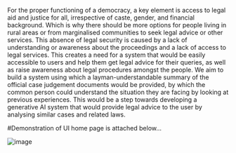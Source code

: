For the proper functioning of a democracy, a key element is access to legal aid and justice for all, irrespective of caste, gender, and financial background. Which is why there should be more options for people living in rural areas or from marginalised communities to seek legal advice or other services. This absence of legal security is caused by a lack of understanding or awareness about the proceedings and a lack of access to legal services. This creates a need for a system that would be easily accessible to users and help them get legal advice for their queries, as well as raise awareness about legal procedures amongst the people. We aim to build a system using which a layman-understandable summary of the official case judgement documents would be provided, by which the common person could understand the situation they are facing by looking at previous experiences. This would be a step towards developing a generative AI system that would provide legal advice to the user by analysing similar cases and related laws.

#Demonstration of UI home page is attached below...

![image](https://github.com/user-attachments/assets/8587f344-4092-42ce-b7e7-299f13f6e1a3)

